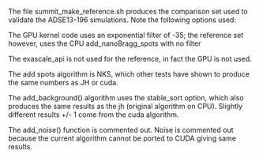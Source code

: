 The file summit_make_reference.sh produces the comparison set used to
validate the ADSE13-196 simulations.  Note the following options used:

The GPU kernel code uses an exponential filter of -35; the reference
set however, uses the CPU add_nanoBragg_spots with no filter

The exascale_api is not used for the reference, in fact the GPU is not used.

The add spots algorithm is NKS, which other tests have shown to produce the
same numbers as JH or cuda.

The add_background() algorithm uses the stable_sort option, which also produces
the same results as the jh (original algorithm on CPU).  Slightly different
results +/- 1 come from the cuda algorithm.

The add_noise() function is commented out. Noise is commented out because
the current algorithm cannot be ported to CUDA giving same results.
